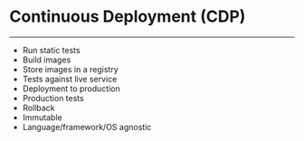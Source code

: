# Continuous Deployment (CDP)

---

* Run static tests<!-- .element: class="fragment" -->
* Build images<!-- .element: class="fragment" -->
* Store images in a registry<!-- .element: class="fragment" -->
* Tests against live service<!-- .element: class="fragment" -->
* Deployment to production<!-- .element: class="fragment" -->
* Production tests<!-- .element: class="fragment" -->
* Rollback<!-- .element: class="fragment" -->
* Immutable<!-- .element: class="fragment" -->
* Language/framework/OS agnostic<!-- .element: class="fragment" -->